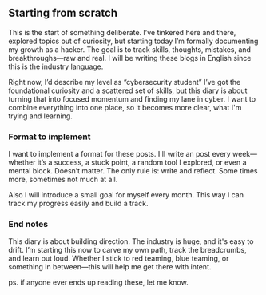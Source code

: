<!--- metadata

title: Day Zero – The Baseline
date: 2025-04-21
slug: day-zero
id: 001
week: week 17
summary: This is the start of something deliberate. I’ve tinkered here and there, explored topics out of curiosity, but starting today I’m formally documenting my growth as a hacker. The goal is to track skills, thoughts, mistakes, and breakthroughs—raw and real.
tags: [ "Goals", "Future Plans" ]

--->

## Starting from scratch

This is the start of something deliberate. I’ve tinkered here and there, explored topics out of curiosity, but starting today I’m formally documenting my growth as a hacker. The goal is to track skills, thoughts, mistakes, and breakthroughs—raw and real. I will be writing these blogs in English since this is the industry language.

Right now, I’d describe my level as “cybersecurity student” I’ve got the foundational curiosity and a scattered set of skills, but this diary is about turning that into focused momentum and finding my lane in cyber. I want to combine everything into one place, so it becomes more clear, what I'm trying and learning.

### Format to implement

I want to implement a format for these posts. I'll write an post every week—whether it’s a success, a stuck point, a random tool I explored, or even a mental block. Doesn’t matter. The only rule is: write and reflect. Some times more, sometimes not much at all.

Also I will introduce a small goal for myself every month. This way I can track my progress easily and build a track.

### End notes

This diary is about building direction. The industry is huge, and it's easy to drift. I’m starting this now to carve my own path, track the breadcrumbs, and learn out loud. Whether I stick to red teaming, blue teaming, or something in between—this will help me get there with intent.

ps. if anyone ever ends up reading these, let me know.
